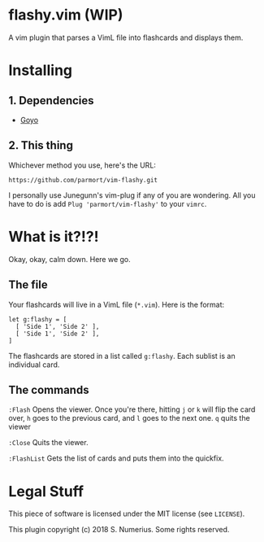# flashy.vim (WIP)

A vim plugin that parses a VimL file into flashcards and displays them.

# Installing

## 1. Dependencies

- [Goyo][d1]

[d1]: https://github.com/junegunn/goyo.vim

## 2. This thing

Whichever method you use, here's the URL:

```
https://github.com/parmort/vim-flashy.git
```

I personally use Junegunn's vim-plug if any of you are wondering. All you have
to do is add `Plug 'parmort/vim-flashy'` to your `vimrc`.

# What is it?!?!

Okay, okay, calm down. Here we go.

## The file
Your flashcards will live in a VimL file (`*.vim`). Here is the format:

```vim
let g:flashy = [
  [ 'Side 1', 'Side 2' ],
  [ 'Side 1', 'Side 2' ],
]
```

The flashcards are stored in a list called `g:flashy`. Each sublist is an
individual card.

## The commands

`:Flash` Opens the viewer.
  Once you're there, hitting `j` or `k` will flip the card over, `h` goes to
  the previous card, and `l` goes to the next one. `q` quits the viewer

`:Close` Quits the viewer.

`:FlashList` Gets the list of cards and puts them into the quickfix.

# Legal Stuff

This piece of software is licensed under the MIT license (see `LICENSE`).

This plugin copyright (c) 2018 S. Numerius. Some rights reserved.
